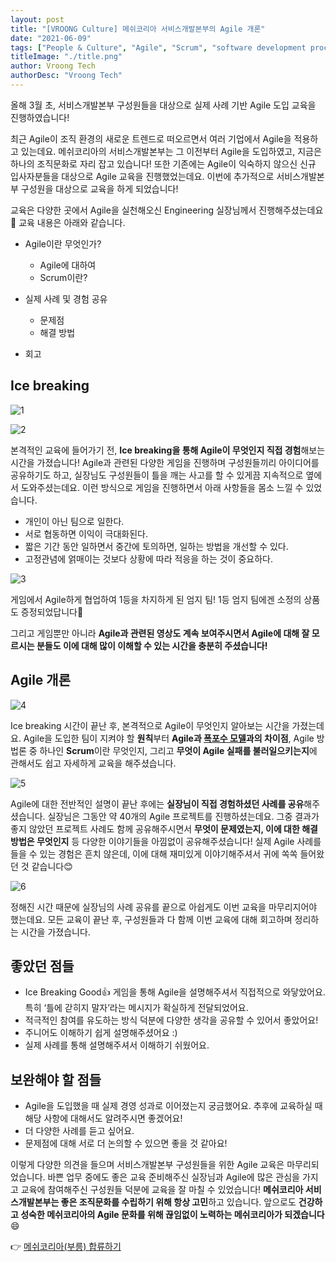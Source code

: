 ```yaml
---
layout: post
title: "[VROONG Culture] 메쉬코리아 서비스개발본부의 Agile 개론"
date: "2021-06-09"
tags: ["People & Culture", "Agile", "Scrum", "software development process"]
titleImage: "./title.png"
author: Vroong Tech
authorDesc: "Vroong Tech"
---
```


올해 3월 초, 서비스개발본부 구성원들을 대상으로 실제 사례 기반 Agile 도입 교육을 진행하였습니다!

최근 Agile이 조직 환경의 새로운 트렌드로 떠오르면서 여러 기업에서 Agile을 적용하고 있는데요. 메쉬코리아의 서비스개발본부는 그 이전부터 Agile을 도입하였고, 지금은 하나의 조직문화로 자리 잡고 있습니다!
또한 기존에는 Agile이 익숙하지 않으신 신규 입사자분들을 대상으로 Agile 교육을 진행했었는데요. 이번에 추가적으로 서비스개발본부 구성원을 대상으로 교육을 하게 되었습니다!

교육은 다양한 곳에서 Agile을 실천해오신 Engineering 실장님께서 진행해주셨는데요👏 교육 내용은 아래와 같습니다.

+ Agile이란 무엇인가?
  - Agile에 대하여
  - Scrum이란?

+ 실제 사례 및 경험 공유
  - 문제점
  - 해결 방법

+ 회고

## Ice breaking

![1](./1.jpg)

![2](./2.jpg)

본격적인 교육에 들어가기 전, **Ice breaking을 통해 Agile이 무엇인지 직접 경험**해보는 시간을 가졌습니다! Agile과 관련된 다양한 게임을 진행하며 구성원들끼리 아이디어를 공유하기도 하고, 실장님도 구성원들이 틀을 깨는 사고를 할 수 있게끔 지속적으로 옆에서 도와주셨는데요. 이런 방식으로 게임을 진행하면서 아래 사항들을 몸소 느낄 수 있었습니다.

- 개인이 아닌 팀으로 일한다.
- 서로 협동하면 이익이 극대화된다.
- 짧은 기간 동안 일하면서 중간에 토의하면, 일하는 방법을 개선할 수 있다.
- 고정관념에 얽매이는 것보다 상황에 따라 적응을 하는 것이 중요하다.

![3](./3.jpg)

게임에서 Agile하게 협업하여 1등을 차지하게 된 엄지 팀! 1등 엄지 팀에겐 소정의 상품도 증정되었답니다🎁

그리고 게임뿐만 아니라 **Agile과 관련된 영상도 계속 보여주시면서 Agile에 대해 잘 모르시는 분들도 이에 대해 많이 이해할 수 있는 시간을 충분히 주셨습니다!**

## Agile 개론

![4](./4.jpg)

Ice breaking 시간이 끝난 후, 본격적으로 Agile이 무엇인지 알아보는 시간을 가졌는데요.
Agile을 도입한 팀이 지켜야 할 **원칙**부터 **Agile과 [폭포수 모델](https://ko.wikipedia.org/wiki/%ED%8F%AD%ED%8F%AC%EC%88%98_%EB%AA%A8%EB%8D%B8 "폭포수 모델")과의 차이점**, Agile 방법론 중 하나인 **Scrum**이란 무엇인지, 그리고 **무엇이 Agile 실패를 불러일으키는지**에 관해서도 쉽고 자세하게 교육을 해주셨습니다.

![5](./5.jpg)

Agile에 대한 전반적인 설명이 끝난 후에는 **실장님이 직접 경험하셨던 사례를 공유**해주셨습니다. 실장님은 그동안 약 40개의 Agile 프로젝트를 진행하셨는데요. 그중 결과가 좋지 않았던 프로젝트 사례도 함께 공유해주시면서 **무엇이 문제였는지, 이에 대한 해결방법은 무엇인지** 등 다양한 이야기들을 아낌없이 공유해주셨습니다! 실제 Agile 사례를 들을 수 있는 경험은 흔치 않은데, 이에 대해 재미있게 이야기해주셔서 귀에 쏙쏙 들어왔던 것 같습니다😊

![6](./6.jpg)

정해진 시간 때문에 실장님의 사례 공유를 끝으로 아쉽게도 이번 교육을 마무리지어야 했는데요. 모든 교육이 끝난 후, 구성원들과 다 함께 이번 교육에 대해 회고하며 정리하는 시간을 가졌습니다.

## 좋았던 점들

- Ice Breaking Good👍 게임을 통해 Agile을 설명해주셔서 직접적으로 와닿았어요. 특히 ‘틀에 갇히지 말자’라는 메시지가 확실하게 전달되었어요.
- 적극적인 참여를 유도하는 방식 덕분에 다양한 생각을 공유할 수 있어서 좋았어요!
- 주니어도 이해하기 쉽게 설명해주셨어요 :)
- 실제 사례를 통해 설명해주셔서 이해하기 쉬웠어요.

## 보완해야 할 점들

- Agile을 도입했을 때 실제 경영 성과로 이어졌는지 궁금했어요. 추후에 교육하실 때 해당 사항에 대해서도 알려주시면 좋겠어요!
- 더 다양한 사례를 듣고 싶어요.
- 문제점에 대해 서로 더 논의할 수 있으면 좋을 것 같아요!

이렇게 다양한 의견을 들으며 서비스개발본부 구성원들을 위한 Agile 교육은 마무리되었습니다. 바쁜 업무 중에도 좋은 교육 준비해주신 실장님과 Agile에 많은 관심을 가지고 교육에 참여해주신 구성원들 덕분에 교육을 잘 마칠 수 있었습니다! **메쉬코리아 서비스개발본부는 좋은 조직문화를 수립하기 위해 항상 고민**하고 있습니다. 앞으로도 **건강하고 성숙한 메쉬코리아의 Agile 문화를 위해 끊임없이 노력하는 메쉬코리아가 되겠습니다** 😄

👉 [메쉬코리아(부릉) 합류하기](https://www.notion.so/VROONG-5c5458e75f9142f8b37272d7d146dffc "메쉬코리아 합류하기")
